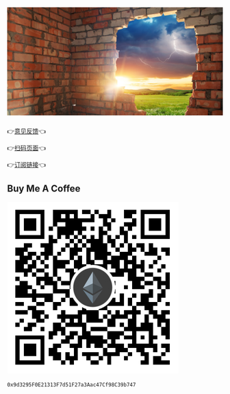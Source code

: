 <!-- d477cd1fd7d6b060e0cd7de71a1ef713 -->
<h1 align="center">
    <img src="docs/broken_wall.jpg">
</h1>

👉[意见反馈](https://github.com/nulastudio/Freedom/issues)👈

👉[扫码页面](http://nulastudio.org/Freedom/)👈

👉[订阅链接](https://www.liesauer.net/yogurt/subscribe?ACCESS_TOKEN=DAYxR3mMaZAsaqUb)👈

## Buy Me A Coffee

![0x9d3295F0E21313F7d51F27a3Aac47Cf98C39b747](docs/eth_qrcode.png "0x9d3295F0E21313F7d51F27a3Aac47Cf98C39b747")

`0x9d3295F0E21313F7d51F27a3Aac47Cf98C39b747`
